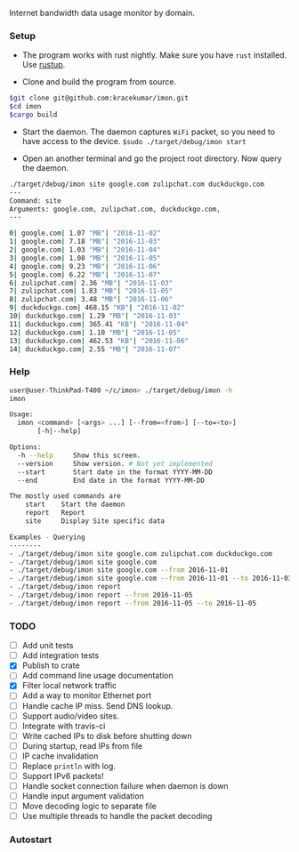 Internet bandwidth data usage monitor by domain.

### Setup

- The program works with rust nightly. Make sure you have `rust` installed.
Use [rustup](https://www.rustup.rs).

- Clone and build the program from source.

``` bash
$git clone git@github.com:kracekumar/imon.git
$cd imon
$cargo build
```

- Start the daemon. The daemon captures `WiFi` packet, so you need to have access to the device.
`$sudo ./target/debug/imon start`

- Open an another terminal and go the project root directory. Now query the daemon.

``` bash
./target/debug/imon site google.com zulipchat.com duckduckgo.com
---
Command: site
Arguments: google.com, zulipchat.com, duckduckgo.com,
---

0| google.com| 1.07 "MB"| "2016-11-02"
1| google.com| 7.18 "MB"| "2016-11-03"
2| google.com| 1.03 "MB"| "2016-11-04"
3| google.com| 1.08 "MB"| "2016-11-05"
4| google.com| 9.23 "MB"| "2016-11-06"
5| google.com| 6.22 "MB"| "2016-11-07"
6| zulipchat.com| 2.36 "MB"| "2016-11-03"
7| zulipchat.com| 1.83 "MB"| "2016-11-05"
8| zulipchat.com| 3.48 "MB"| "2016-11-06"
9| duckduckgo.com| 468.15 "KB"| "2016-11-02"
10| duckduckgo.com| 1.29 "MB"| "2016-11-03"
11| duckduckgo.com| 365.41 "KB"| "2016-11-04"
12| duckduckgo.com| 1.10 "MB"| "2016-11-05"
13| duckduckgo.com| 462.53 "KB"| "2016-11-06"
14| duckduckgo.com| 2.55 "MB"| "2016-11-07"

```

### Help

```bash
user@user-ThinkPad-T400 ~/c/imon> ./target/debug/imon -h
imon

Usage:
  imon <command> [<args> ...] [--from=<from>] [--to=<to>]
       [-h|--help]

Options:
  -h --help     Show this screen.
  --version     Show version. # Not yet implemented
  --start       Start date in the format YYYY-MM-DD
  --end         End date in the format YYYY-MM-DD

The mostly used commands are
    start    Start the daemon
    report   Report
    site     Display Site specific data

Examples - Querying
--------
- ./target/debug/imon site google.com zulipchat.com duckduckgo.com
- ./target/debug/imon site google.com
- ./target/debug/imon site google.com --from 2016-11-01
- ./target/debug/imon site google.com --from 2016-11-01 --to 2016-11-03
- ./target/debug/imon report
- ./target/debug/imon report --from 2016-11-05
- ./target/debug/imon report --from 2016-11-05 --to 2016-11-05

```

### TODO

- [ ] Add unit tests
- [ ] Add integration tests
- [X] Publish to crate
- [ ] Add command line usage documentation
- [X] Filter local network traffic
- [ ] Add a way to monitor Ethernet port
- [ ] Handle cache IP miss. Send DNS lookup.
- [ ] Support audio/video sites.
- [ ] Integrate with travis-ci
- [ ] Write cached IPs to disk before shutting down
- [ ] During startup, read IPs from file
- [ ] IP cache invalidation
- [ ] Replace `println` with log.
- [ ] Support IPv6 packets!
- [ ] Handle socket connection failure when daemon is down
- [ ] Handle input argument validation
- [ ] Move decoding logic to separate file
- [ ] Use multiple threads to handle the packet decoding

### Autostart
